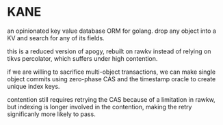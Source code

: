 KANE
====

an opinionated key value database ORM for golang.
drop any object into a KV and search for any of its fields.

this is a reduced version of apogy, rebuilt on rawkv instead of relying on tikvs percolator,
which suffers under high contention.

if we are willing to sacrifice multi-object transactions,
we can make single object commits using zero-phase CAS and the timestamp oracle to create unique index keys.

contention still requires retrying the CAS because of a limitation in rawkw,
but indexing is longer involved in the contention, making the retry significanly more likely to pass.
